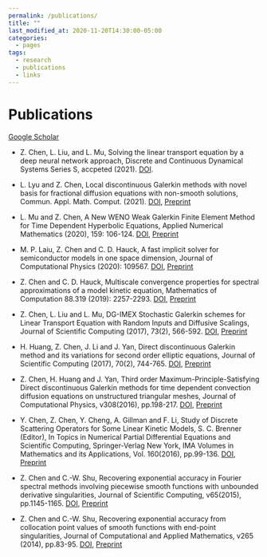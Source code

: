 ```yaml
---
permalink: /publications/
title: ""
last_modified_at: 2020-11-20T14:30:00-05:00
categories:
  - pages
tags:
  - research
  - publications
  - links
---
```


# Publications 
[Google Scholar](https://scholar.google.com/citations?user=Steh0SsAAAAJ&hl=en)

* Z. Chen, L. Liu, and L. Mu, Solving the linear transport equation by a deep neural network approach, Discrete and Continuous Dynamical Systems Series S, accpeted (2021).  [DOI](https://doi.org/10.3934/dcdss.2021070).<!--- ,[arXiv](https://arxiv.org/pdf/2102.09157.pdf). -->

* L. Lyu and Z. Chen, Local discontinuous Galerkin methods with novel basis for fractional diffusion equations with non-smooth solutions, Commun. Appl. Math. Comput. (2021).  [DOI](https://doi.org/10.1007/s42967-020-00104-3), [Preprint](publications/LDG_FDE_Springer_repo.pdf)

* L. Mu and Z. Chen, A New WENO Weak Galerkin Finite Element Method for Time Dependent Hyperbolic Equations, Applied Numerical Mathematics (2020), 159: 106-124. [DOI](https://doi.org/10.1016/j.apnum.2020.09.002), [Preprint](publications/WG-Hyperbolic_repo.pdf)

* M. P. Laiu, Z. Chen and C. D. Hauck, A fast implicit solver for semiconductor models in one space dimension, Journal of Computational Physics (2020): 109567. [DOI](https://doi.org/10.1016/j.jcp.2020.109567), [Preprint](https://www.researchgate.net/profile/Zheng_Chen30/publication/333717079_A_fast_implicit_solver_for_semiconductor_models_in_one_space_dimension/links/5de585df299bf10bc33a6765/A-fast-implicit-solver-for-semiconductor-models-in-one-space-dimension.pdf)

* Z. Chen and C. D. Hauck, Multiscale convergence properties for spectral approximations of a model kinetic equation, Mathematics of Computation 88.319 (2019): 2257-2293. [DOI](https://doi.org/10.1090/mcom/3399), [Preprint](https://www.ki-net.umd.edu/pubs/files/paper_iso_clean.pdf)

* Z. Chen, L. Liu and L. Mu, DG-IMEX Stochastic Galerkin schemes for Linear Transport Equation with Random Inputs and Diffusive Scalings, Journal of Scientific Computing (2017), 73(2), 566-592. [DOI](https://doi.org/10.1007/s10915-017-0439-2), [Preprint](https://www.osti.gov/pages/servlets/purl/1356966)

* H. Huang, Z. Chen, J. Li and J. Yan, Direct discontinuous Galerkin method and its variations for second order elliptic equations, Journal of Scientific Computing (2017), 70(2), 744-765. [DOI](https://doi.org/10.1007/s10915-016-0264-z), [Preprint](https://faculty.sites.iastate.edu/jyan/files/inline-files/yan-elliptic.pdf)

* Z. Chen, H. Huang and J. Yan, Third order Maximum-Principle-Satisfying Direct discontinuous Galerkin methods for time dependent convection diffusion equations on unstructured triangular meshes, Journal of Computational Physics, v308(2016), pp.198-217. [DOI](https://doi.org/10.1016/j.jcp.2015.12.039), [Preprint](https://faculty.sites.iastate.edu/jyan/files/inline-files/yan-MPStriMesh.pdf)

* Y. Chen, Z. Chen, Y. Cheng, A. Gillman and F. Li, Study of Discrete Scattering Operators for Some Linear Kinetic Models, S. C. Brenner (Editor), In Topics in Numerical Partial Differential Equations and Scientific Computing, Springer-Verlag New York, IMA Volumes in Mathematics and its Applications, Vol. 160(2016), pp.99-136. [DOI](https://doi.org/10.1007/978-1-4939-6399-7_5), [Preprint](http://homepages.rpi.edu/~lif/papers/paper_wham.pdf)

* Z. Chen and C.-W. Shu, Recovering exponential accuracy in Fourier spectral methods involving piecewise smooth functions with unbounded derivative singularities, Journal of Scientific Computing, v65(2015), pp.1145-1165. [DOI](https://doi.org/10.1007/s10915-015-0011-x), [Preprint](https://www.brown.edu/research/projects/scientific-computing/sites/brown.edu.research.projects.scientific-computing/files/uploads/Recovering%20exponential%20accuracy%20in%20Fourier%20spectral%20methods%20involving%20piecewise%20smooth%20functions%20with%20unbounded%20derivative%20singularities_0.pdf)

* Z. Chen and C.-W. Shu, Recovering exponential accuracy from collocation point values of smooth functions with end-point singularities, Journal of Computational and Applied Mathematics, v265 (2014), pp.83-95. [DOI](https://doi.org/10.1016/j.cam.2013.09.029), [Preprint](https://www.brown.edu/research/projects/scientific-computing/sites/brown.edu.research.projects.scientific-computing/files/uploads/Recovering%20exponential.pdf)
